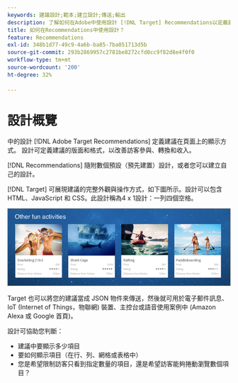 ```yaml
---
keywords: 建議設計;範本;建立設計;傳送;輸出
description: 了解如何在Adobe中使用設計 [!DNL Target] Recommendations以定義建議在頁面上的顯示方式（1X4、1X6、2X2等）。
title: 如何在Recommendations中使用設計？
feature: Recommendations
exl-id: 348b1d77-49c9-4a6b-ba85-7ba051713d5b
source-git-commit: 293b2869957c2781be8272cfd0cc9f82d8e4f0f0
workflow-type: tm+mt
source-wordcount: '200'
ht-degree: 32%

---
```


# 設計概覽

中的設計 [!DNL Adobe Target Recommendations] 定義建議在頁面上的顯示方式。 設計可定義建議的版面和格式，以改善訪客參與、轉換和收入。

[!DNL Recommendations] 隨附數個預設（預先建置）設計，或者您可以建立自己的設計。

[!DNL Target] 可展現建議的完整外觀與操作方式，如下圖所示。設計可以包含 HTML、JavaScript 和 CSS。此設計稱為4 x 1設計：一列四個空格。

![velocity_example影像](assets/velocity_example.png)

Target 也可以將您的建議當成 JSON 物件來傳送，然後就可用於電子郵件訊息、IoT (Internet of Things，物聯網) 裝置、主控台或語音使用案例中 (Amazon Alexa 或 Google 首頁)。

設計可協助您判斷：

* 建議中要顯示多少項目
* 要如何顯示項目（在行、列、網格或表格中）
* 您是希望限制訪客只看到指定數量的項目，還是希望訪客能夠捲動瀏覽數個項目？
